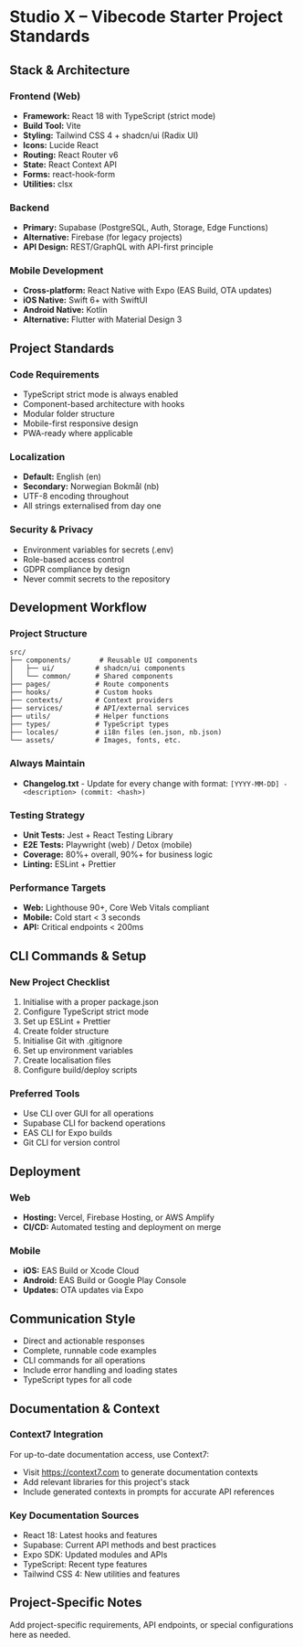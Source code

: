 # Studio X – Vibecode Starter Project Standards

## Stack & Architecture

### Frontend (Web)
- **Framework:** React 18 with TypeScript (strict mode)
- **Build Tool:** Vite
- **Styling:** Tailwind CSS 4 + shadcn/ui (Radix UI)
- **Icons:** Lucide React
- **Routing:** React Router v6
- **State:** React Context API
- **Forms:** react-hook-form
- **Utilities:** clsx

### Backend
- **Primary:** Supabase (PostgreSQL, Auth, Storage, Edge Functions)
- **Alternative:** Firebase (for legacy projects)
- **API Design:** REST/GraphQL with API-first principle

### Mobile Development
- **Cross-platform:** React Native with Expo (EAS Build, OTA updates)
- **iOS Native:** Swift 6+ with SwiftUI
- **Android Native:** Kotlin
- **Alternative:** Flutter with Material Design 3

## Project Standards

### Code Requirements
- TypeScript strict mode is always enabled
- Component-based architecture with hooks
- Modular folder structure
- Mobile-first responsive design
- PWA-ready where applicable

### Localization
- **Default:** English (en)
- **Secondary:** Norwegian Bokmål (nb)
- UTF-8 encoding throughout
- All strings externalised from day one

### Security & Privacy
- Environment variables for secrets (.env)
- Role-based access control
- GDPR compliance by design
- Never commit secrets to the repository

## Development Workflow

### Project Structure
```
src/
├── components/       # Reusable UI components
│   ├── ui/          # shadcn/ui components
│   └── common/      # Shared components
├── pages/           # Route components
├── hooks/           # Custom hooks
├── contexts/        # Context providers
├── services/        # API/external services
├── utils/           # Helper functions
├── types/           # TypeScript types
├── locales/         # i18n files (en.json, nb.json)
└── assets/          # Images, fonts, etc.
```

### Always Maintain
- **Changelog.txt** - Update for every change with format:
  `[YYYY-MM-DD] - <description> (commit: <hash>)`

### Testing Strategy
- **Unit Tests:** Jest + React Testing Library
- **E2E Tests:** Playwright (web) / Detox (mobile)
- **Coverage:** 80%+ overall, 90%+ for business logic
- **Linting:** ESLint + Prettier

### Performance Targets
- **Web:** Lighthouse 90+, Core Web Vitals compliant
- **Mobile:** Cold start < 3 seconds
- **API:** Critical endpoints < 200ms

## CLI Commands & Setup

### New Project Checklist
1. Initialise with a proper package.json
2. Configure TypeScript strict mode
3. Set up ESLint + Prettier
4. Create folder structure
5. Initialise Git with .gitignore
6. Set up environment variables
7. Create localisation files
8. Configure build/deploy scripts

### Preferred Tools
- Use CLI over GUI for all operations
- Supabase CLI for backend operations
- EAS CLI for Expo builds
- Git CLI for version control

## Deployment

### Web
- **Hosting:** Vercel, Firebase Hosting, or AWS Amplify
- **CI/CD:** Automated testing and deployment on merge

### Mobile
- **iOS:** EAS Build or Xcode Cloud
- **Android:** EAS Build or Google Play Console
- **Updates:** OTA updates via Expo

## Communication Style
- Direct and actionable responses
- Complete, runnable code examples
- CLI commands for all operations
- Include error handling and loading states
- TypeScript types for all code

## Documentation & Context

### Context7 Integration
For up-to-date documentation access, use Context7:
- Visit https://context7.com to generate documentation contexts
- Add relevant libraries for this project's stack
- Include generated contexts in prompts for accurate API references

### Key Documentation Sources
- React 18: Latest hooks and features
- Supabase: Current API methods and best practices
- Expo SDK: Updated modules and APIs
- TypeScript: Recent type features
- Tailwind CSS 4: New utilities and features

## Project-Specific Notes
Add project-specific requirements, API endpoints, or special configurations here as needed.